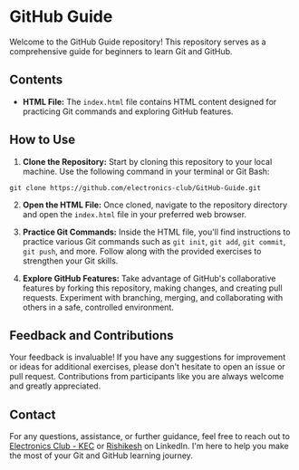 # GitHub Guide

Welcome to the GitHub Guide repository! This repository serves as a comprehensive guide for beginners to learn Git and GitHub.

## Contents

- **HTML File:** The `index.html` file contains HTML content designed for practicing Git commands and exploring GitHub features.

## How to Use

1. **Clone the Repository:** Start by cloning this repository to your local machine. Use the following command in your terminal or Git Bash:

```git clone https://github.com/electronics-club/GitHub-Guide.git```

2. **Open the HTML File:** Once cloned, navigate to the repository directory and open the `index.html` file in your preferred web browser.

3. **Practice Git Commands:** Inside the HTML file, you'll find instructions to practice various Git commands such as `git init`, `git add`, `git commit`, `git push`, and more. Follow along with the provided exercises to strengthen your Git skills.

4. **Explore GitHub Features:** Take advantage of GitHub's collaborative features by forking this repository, making changes, and creating pull requests. Experiment with branching, merging, and collaborating with others in a safe, controlled environment.

## Feedback and Contributions

Your feedback is invaluable! If you have any suggestions for improvement or ideas for additional exercises, please don't hesitate to open an issue or pull request. Contributions from participants like you are always welcome and greatly appreciated.

## Contact

For any questions, assistance, or further guidance, feel free to reach out to [Electronics Club - KEC](https://www.linkedin.com/company/electronics-club-kec/) or [Rishikesh](https://www.linkedin.com/in/rishikeshgautam) on LinkedIn. I'm here to help you make the most of your Git and GitHub learning journey.
